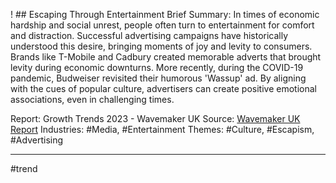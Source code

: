! ## Escaping Through Entertainment
Brief Summary: In times of economic hardship and social unrest, people often turn to entertainment for comfort and distraction. Successful advertising campaigns have historically understood this desire, bringing moments of joy and levity to consumers. Brands like T-Mobile and Cadbury created memorable adverts that brought levity during economic downturns. More recently, during the COVID-19 pandemic, Budweiser revisited their humorous 'Wassup' ad. By aligning with the cues of popular culture, advertisers can create positive emotional associations, even in challenging times.

Report: Growth Trends 2023 - Wavemaker UK
Source: [Wavemaker UK Report](https://drive.google.com/file/d/1OixNswBFag2pr2rBbagAX1zJcM2XKRjG/view?usp=drive_link)
Industries: #Media, #Entertainment
Themes: #Culture, #Escapism, #Advertising

---

#trend